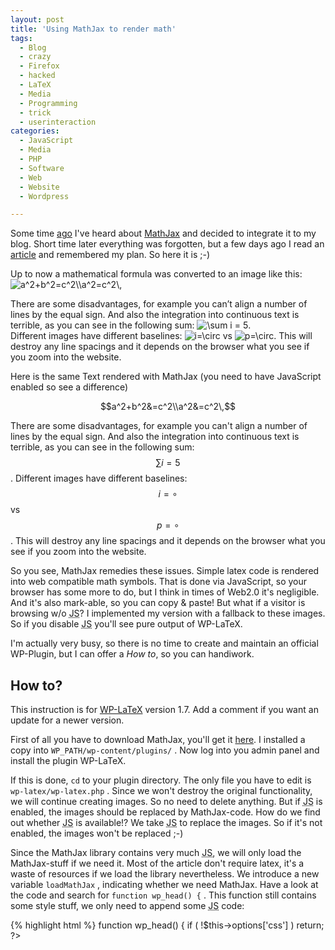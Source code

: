 ```yaml
---
layout: post
title: 'Using MathJax to render math'
tags:
  - Blog
  - crazy
  - Firefox
  - hacked
  - LaTeX
  - Media
  - Programming
  - trick
  - userinteraction
categories:
  - JavaScript
  - Media
  - PHP
  - Software
  - Web
  - Website
  - Wordpress

---
```


Some time <a href="https://twitter.com/#!/binfalse/status/42346531474518016">ago</a> I've heard about <a href="http://www.mathjax.org/">MathJax</a> and decided to integrate it to my blog. Short time later everything was forgotten, but a few days ago I read an <a href="http://gettinggeneticsdone.blogspot.com/2011/04/using-latex-for-math-formulas-on-web.html">article</a> and remembered my plan. So here it is ;-)



Up to now a mathematical formula was converted to an image like this:
<img src="/wp-content/latex/1e4/1e4024d9889df010d7c219e3a6a03df0-ffffff-000000-0.png" alt="a^2+b^2=c^2\\a^2=c^2\," title="a^2+b^2=c^2\\a^2=c^2\," class="latex" id="latex0bbe29ea247b4ed10927e325293471d8" />

There are some disadvantages, for example you can’t align a number of lines by the equal sign. And also the integration into continuous text is terrible, as you can see in the following sum: <img src="/wp-content/latex/ad6/ad60a7052fad47a89ec3328ada40c2fe-ffffff-000000-0.png" alt="\sum i = 5" title="\sum i = 5" class="latex" id="latexbfe4f19091f14a591be2c1181e3bea7b" />.<br>
Different images have different baselines: <img src="/wp-content/latex/185/185607e9ebc6576a9fdc580cf88c6e87-ffffff-000000-0.png" alt="i=\circ" title="i=\circ" class="latex" id="latexd15fcaa967d74a081d074d0c3cd33361" /> vs <img src="/wp-content/latex/d2c/d2c658644464d3730d78de14a68b6786-ffffff-000000-0.png" alt="p=\circ" title="p=\circ" class="latex" id="latex70e77f5765a2850b562fe9d18827a656" />. This will destroy any line spacings and it depends on the browser what you see if you zoom into the website.

Here is the same Text rendered with MathJax (you need to have JavaScript enabled so see a difference)

$$a^2+b^2&=c^2\\a^2&=c^2\,$$

There are some disadvantages, for example you can't align a number of lines by the equal sign. And also the integration into continuous text is terrible, as you can see in the following sum: $$\sum i = 5$$.
Different images have different baselines: $$i=\circ$$ vs $$p=\circ$$. This will destroy any line spacings and it depends on the browser what you see if you zoom into the website.

So you see, MathJax remedies these issues. Simple latex code is rendered into web compatible math symbols. That is done via JavaScript, so your browser has some more to do, but I think in times of Web2.0 it's negligible. And it's also mark-able, so you can copy & paste!
But what if a visitor is browsing w/o <acronym title="JavaScript">JS</acronym>? I implemented my version with a fallback to these images. So if you disable <acronym title="JavaScript">JS</acronym> you'll see pure output of WP-LaTeX.

I'm actually very busy, so there is no time to create and maintain an official WP-Plugin, but I can offer a <em>How to</em>, so you can handiwork.

<h2>How to?</h2>

This instruction is for <a href="http://wordpress.org/extend/plugins/wp-latex/">WP-LaTeX</a> version 1.7. Add a comment if you want an update for a newer version.

First of all you have to download MathJax, you'll get it <a href="http://www.mathjax.org/docs/1.1/installation.html">here</a>. I installed a copy into  `WP_PATH/wp-content/plugins/` .
Now log into you admin panel and install the plugin WP-LaTeX.

If this is done,  `cd`  to your plugin directory. The only file you have to edit is  `wp-latex/wp-latex.php` .
Since we won't destroy the original functionality, we will continue creating images. So no need to delete anything. But if <acronym title="JavaScript">JS</acronym> is enabled, the images should be replaced by MathJax-code. How do we find out whether <acronym title="JavaScript">JS</acronym> is available!? We take <acronym title="JavaScript">JS</acronym> to replace the images. So if it's not enabled, the images won't be replaced ;-)

Since the MathJax library contains very much <acronym title="JavaScript">JS</acronym>, we will only load the MathJax-stuff if we need it. Most of the article don't require latex, it's a waste of resources if we load the library nevertheless. We introduce a new variable  `loadMathJax` , indicating whether we need MathJax. Have a look at the code and search for  `function wp_head() {` . This function still contains some style stuff, we only need to append some <acronym title="JavaScript">JS</acronym> code:



{% highlight html %}
function wp_head() {
	if ( !$this->options['css'] )
		return;
	?>
	<style type="text/css">
	/* <![CDATA[ */
	<?php echo $this->options['css']; ?>

	/* ]]> */
	</style>
	// -> our code start
	<script type="text/javascript">
	var loadMathJax = false;
	</script>
	// -> our code end
	<?php
{% endhighlight %}



 `loadMathJax`  is false by default, we don't always need MathJax libs. That was nothing exciting, here comes the intelligence. You'll also find a function called  `shortcode` . This function is responsible for image creation, here is the code that is send to your browser:



{% highlight php %}
$latex_object = $this->latex( $latex, $atts['background'], $atts['color'], $atts['size'] );

$url = clean_url( $latex_object->url );
$alt = attribute_escape( is_wp_error($latex_object->error) ? $latex_object->error->get_error_message() . ": $latex_object->latex" : $latex_object->latex );

return "<img src='$url' alt='$alt' title='$alt' class='latex' />";
{% endhighlight %}



Nice, isn't it!? We now need to add some piece of code to replace this image with MathJax source code. We change the code to append a small <acronym title="JavaScript">JS</acronym>:



{% highlight php %}
$latex_object = $this->latex( str_replace("&", "", $latex), $atts['background'], $atts['color'], $atts['size'] );

$url = clean_url( $latex_object->url );
$alt = attribute_escape( is_wp_error($latex_object->error) ? $latex_object->error->get_error_message() . ": $latex_object->latex" : $latex_object->latex );

$id = "latex".md5($url.microtime ());
$start = "\$";
$end = "\$";
if ($latex[strlen($latex)-1] == ",")
{
	$start = "\\\\begin{align}";
	$end = "\\\\end{align}";
}
$mathjaxcode = "<script type='text/javascript'>
if (document.createElement && document.getElementById){
	loadMathJax = true;
	var img = document.getElementById('" . $id . "');
	if (img){
		var tex = document.createTextNode(\"" . $start . str_replace("\\", "\\\\", $latex) . $end . "\");
		img.parentNode.replaceChild(tex, img)
	}
};
</script>";

return "<img src='$url' alt='$alt' title='$alt' class='latex' id='" . $id . "'/>".$mathjaxcode;
{% endhighlight %}



Ok, let me shortly explain this. First we have to replace all  `&`  in the latex code that is parsed to an image (line 1). There is a small issue with this WP-LaTeX plugin. You can't align multiple lines,  `&`  isn't allowed. To nevertheless create multiline MathJax formulas this workaround is my resort.
In line 6 I create a random id, so we can call this specific element by just naming it's id.
I additionally defined a tailing  `,`  as indicator for multiple lines. You just have to add e.g.  `\,`  (a small space) to the end of the last line, and this code expects multiple lines. It will be centered in the line and all  `&`  are aligned.
After wards the piece of <acronym title="JavaScript">JS</acronym> follows. You don't have to understand it, it just looks for an image with the specified id and replaces it with LaTeX-code. It additionally sets the variable  `loadMathJax`  to  `true` . Once an image is replaced this variable gets true! If no image will be replaced it will always stay false.

Last but not least the browser has to load the libraries. Since we want to know whether there is LaTeX-code in this side we can't load it early in the header section. We have to evaluate  `loadMathJax`  in the footer section. Add the following to the  `init ()`  function:



{% highlight php %}
add_action( 'wp_footer', array( &$this, 'wp_footer' ) );
{% endhighlight %}



And append a new function to the end of the class:



{% highlight javascript %}
function wp_footer ()
{
	?>
	<script type="text/x-mathjax-config">
	MathJax.Hub.Config({
		showProcessingMessages: false,
			messageStyle: "none",
			extensions: ["tex2jax.js", "TeX/AMSmath.js", "TeX/AMSsymbols.js"],
			jax: ["input/TeX", "output/HTML-CSS"],
				tex2jax: {
					inlineMath: [ ['$','$'], ["\\(","\\)"] ],
					displayMath: [ ['$$','$$'], ["\\[","\\]"] ],
					multiLine: true
				},
			"HTML-CSS": { availableFonts: ["TeX"] }
	});
	</script>
	<script type="text/javascript">
	if (loadMathJax)
	{
		var head= document.getElementsByTagName('head')[0];
		var script= document.createElement('script');
		script.type= 'text/javascript';
		script.src="/wp-content/plugins/MathJax/MathJax.js";
		head.appendChild(script);
	}
	</script>

	<?php
}
{% endhighlight %}



The first script section adds the MathJax configuration to the page. Take a look at the <a href="http://www.mathjax.org/docs/1.1/">documentation</a> to learn more.
The second script appends a new <a href="http://en.wikipedia.org/wiki/Document_Object_Model">DOM</a> node to the head section via <acronym title="JavaScript">JS</acronym>. If and only if  `loadMathJax`  is true and <acronym title="JavaScript">JS</acronym> is available.
If you installed MathJax to a directory different to  `WP_PATH/wp-content/plugins/`  you have to edit the  `script.src`  line.

This should work, at least for me ;-)
Right-click to these mathematical formulas and choose <em>Settings -> Zoom Trigger -> Click</em>, and each time you click on a formula you'll see a zoomed version. Very smart I think!

Btw. even if it sounds like I'm arguing about this image variant, I'm not! It's a very good method and the displayed formula is the same in every browser. Even <a href="http://en.wikipedia.org/wiki/Help:Displaying_a_formula">Wikipedia</a> uses this technique.

Here is a nice last example, based on the sample of WP-LaTeX:

$$\displaystyle P_\nu^{-\mu}(z)&=\frac{\left(z^2-1\right)^{\frac{\mu}{2}}}{2^\mu \sqrt{\pi}\Gamma\left(\mu+\frac{1}{2}\right)}\int_{-1}^1\frac{\left(1-t^2\right)^{\mu -\frac{1}{2}}}{\left(z+t\sqrt{z^2-1}\right)^{\mu-\nu}}dt\\&=a^2+\pi\cdot x_\infty\\&\approx42\,$$

Here is the code for the above formula:



{% highlight latex %}
\displaystyle P_\nu^{-\mu}(z)&=\frac{\left(z^2-1\right)^{\frac{\mu}{2}}}{2^\mu \sqrt{\pi}\Gamma\left(\mu+\frac{1}{2}\right)}\int_{-1}^1\frac{\left(1-t^2\right)^{\mu -\frac{1}{2}}}{\left(z+t\sqrt{z^2-1}\right)^{\mu-\nu}}dt\\&=a^2+\pi\cdot x_\infty\\&\approx42\,
{% endhighlight %}



Go out, produce smart looking, intelligent web pages! Looking forward to read some scientific articles at your websites!
